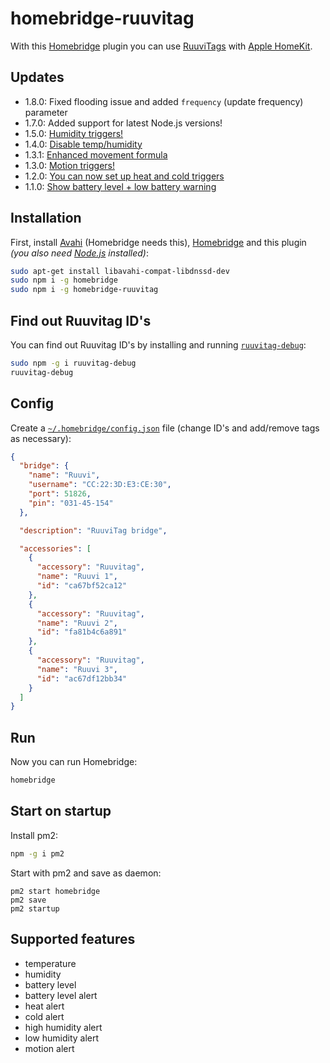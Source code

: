 # homebridge-ruuvitag

With this [Homebridge](https://github.com/nfarina/homebridge) plugin you can use [RuuviTags](https://tag.ruuvi.com/) with [Apple HomeKit](https://www.apple.com/ios/home/).

## Updates
- 1.8.0: Fixed flooding issue and added `frequency` (update frequency) parameter
- 1.7.0: Added support for latest Node.js versions!
- 1.5.0: [Humidity triggers!](https://github.com/pakastin/homebridge-ruuvitag/releases/tag/v1.5.0)
- 1.4.0: [Disable temp/humidity](https://github.com/pakastin/homebridge-ruuvitag/releases/tag/v1.4.0)
- 1.3.1: [Enhanced movement formula](https://github.com/pakastin/homebridge-ruuvitag/releases/tag/v1.3.1)
- 1.3.0: [Motion triggers!](https://github.com/pakastin/homebridge-ruuvitag/releases/tag/v1.3.0)
- 1.2.0: [You can now set up heat and cold triggers](https://github.com/pakastin/homebridge-ruuvitag/releases/tag/v1.2.0)
- 1.1.0: [Show battery level + low battery warning](https://github.com/pakastin/homebridge-ruuvitag/releases/tag/v1.1.0)

## Installation
First, install [Avahi](https://www.avahi.org/) (Homebridge needs this), [Homebridge](https://github.com/nfarina/homebridge) and this plugin
_(you also need [Node.js](https://nodejs.org/) installed)_:
```bash
sudo apt-get install libavahi-compat-libdnssd-dev
sudo npm i -g homebridge
sudo npm i -g homebridge-ruuvitag
```

## Find out Ruuvitag ID's
You can find out Ruuvitag ID's by installing and running [`ruuvitag-debug`](https://github.com/pakastin/ruuvitag-debug):
```bash
sudo npm -g i ruuvitag-debug
ruuvitag-debug
```

## Config

Create a [`~/.homebridge/config.json`](https://github.com/nfarina/homebridge/blob/master/config-sample.json) file
(change ID's and add/remove tags as necessary):

```json
{
  "bridge": {
    "name": "Ruuvi",
    "username": "CC:22:3D:E3:CE:30",
    "port": 51826,
    "pin": "031-45-154"
  },

  "description": "RuuviTag bridge",

  "accessories": [
    {
      "accessory": "Ruuvitag",
      "name": "Ruuvi 1",
      "id": "ca67bf52ca12"
    },
    {
      "accessory": "Ruuvitag",
      "name": "Ruuvi 2",
      "id": "fa81b4c6a891"
    },
    {
      "accessory": "Ruuvitag",
      "name": "Ruuvi 3",
      "id": "ac67df12bb34"
    }
  ]
}
```

## Run

Now you can run Homebridge:
```bash
homebridge
```

## Start on startup

Install pm2:
```bash
npm -g i pm2
```

Start with pm2 and save as daemon:
```
pm2 start homebridge
pm2 save
pm2 startup
```
## Supported features
- temperature
- humidity
- battery level
- battery level alert
- heat alert
- cold alert
- high humidity alert
- low humidity alert
- motion alert

